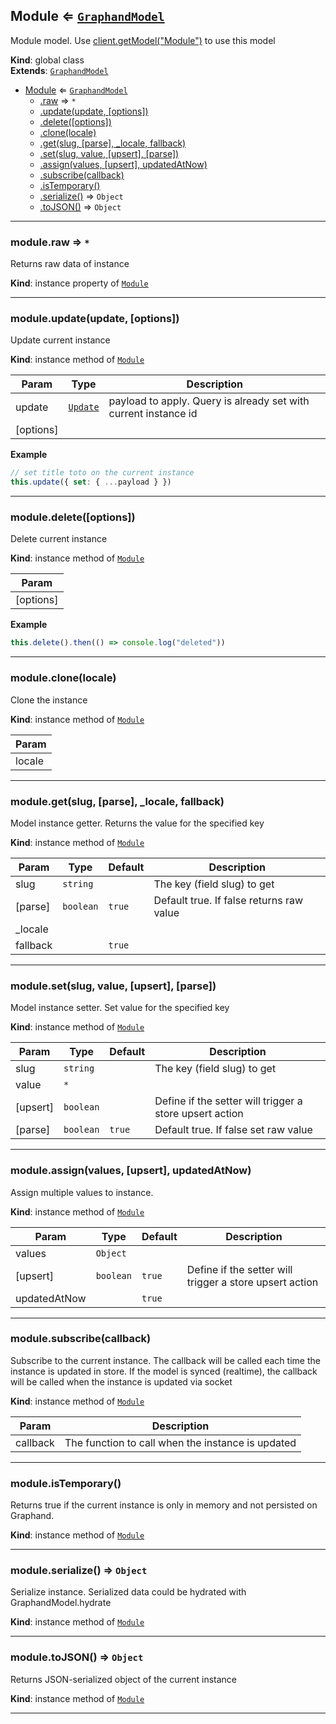 <a name="Module"></a>

## Module ⇐ [<code>GraphandModel</code>](GraphandModel.md#GraphandModel)
Module model. Use [client.getModel("Module")](Client.md#Client+getModel) to use this model

**Kind**: global class  
**Extends**: [<code>GraphandModel</code>](GraphandModel.md#GraphandModel)  

* [Module](Module.md#Module) ⇐ [<code>GraphandModel</code>](GraphandModel.md#GraphandModel)
    * [.raw](GraphandModel.md#GraphandModel+raw) ⇒ <code>\*</code>
    * [.update(update, [options])](GraphandModel.md#GraphandModel+update)
    * [.delete([options])](GraphandModel.md#GraphandModel+delete)
    * [.clone(locale)](GraphandModel.md#GraphandModel+clone)
    * [.get(slug, [parse], _locale, fallback)](GraphandModel.md#GraphandModel+get)
    * [.set(slug, value, [upsert], [parse])](GraphandModel.md#GraphandModel+set)
    * [.assign(values, [upsert], updatedAtNow)](GraphandModel.md#GraphandModel+assign)
    * [.subscribe(callback)](GraphandModel.md#GraphandModel+subscribe)
    * [.isTemporary()](GraphandModel.md#GraphandModel+isTemporary)
    * [.serialize()](GraphandModel.md#GraphandModel+serialize) ⇒ <code>Object</code>
    * [.toJSON()](GraphandModel.md#GraphandModel+toJSON) ⇒ <code>Object</code>


* * *

<a name="GraphandModel+raw"></a>

### module.raw ⇒ <code>\*</code>
Returns raw data of instance

**Kind**: instance property of [<code>Module</code>](Module.md#Module)  

* * *

<a name="GraphandModel+update"></a>

### module.update(update, [options])
Update current instance

**Kind**: instance method of [<code>Module</code>](Module.md#Module)  

| Param | Type | Description |
| --- | --- | --- |
| update | [<code>Update</code>](#Update) | payload to apply. Query is already set with current instance id |
| [options] |  |  |

**Example**  
```js
// set title toto on the current instance
this.update({ set: { ...payload } })
```

* * *

<a name="GraphandModel+delete"></a>

### module.delete([options])
Delete current instance

**Kind**: instance method of [<code>Module</code>](Module.md#Module)  

| Param |
| --- |
| [options] | 

**Example**  
```js
this.delete().then(() => console.log("deleted"))
```

* * *

<a name="GraphandModel+clone"></a>

### module.clone(locale)
Clone the instance

**Kind**: instance method of [<code>Module</code>](Module.md#Module)  

| Param |
| --- |
| locale | 


* * *

<a name="GraphandModel+get"></a>

### module.get(slug, [parse], _locale, fallback)
Model instance getter. Returns the value for the specified key

**Kind**: instance method of [<code>Module</code>](Module.md#Module)  

| Param | Type | Default | Description |
| --- | --- | --- | --- |
| slug | <code>string</code> |  | The key (field slug) to get |
| [parse] | <code>boolean</code> | <code>true</code> | Default true. If false returns raw value |
| _locale |  |  |  |
| fallback |  | <code>true</code> |  |


* * *

<a name="GraphandModel+set"></a>

### module.set(slug, value, [upsert], [parse])
Model instance setter. Set value for the specified key

**Kind**: instance method of [<code>Module</code>](Module.md#Module)  

| Param | Type | Default | Description |
| --- | --- | --- | --- |
| slug | <code>string</code> |  | The key (field slug) to get |
| value | <code>\*</code> |  |  |
| [upsert] | <code>boolean</code> |  | Define if the setter will trigger a store upsert action |
| [parse] | <code>boolean</code> | <code>true</code> | Default true. If false set raw value |


* * *

<a name="GraphandModel+assign"></a>

### module.assign(values, [upsert], updatedAtNow)
Assign multiple values to instance.

**Kind**: instance method of [<code>Module</code>](Module.md#Module)  

| Param | Type | Default | Description |
| --- | --- | --- | --- |
| values | <code>Object</code> |  |  |
| [upsert] | <code>boolean</code> | <code>true</code> | Define if the setter will trigger a store upsert action |
| updatedAtNow |  | <code>true</code> |  |


* * *

<a name="GraphandModel+subscribe"></a>

### module.subscribe(callback)
Subscribe to the current instance. The callback will be called each time the instance is updated in store.
If the model is synced (realtime), the callback will be called when the instance is updated via socket

**Kind**: instance method of [<code>Module</code>](Module.md#Module)  

| Param | Description |
| --- | --- |
| callback | The function to call when the instance is updated |


* * *

<a name="GraphandModel+isTemporary"></a>

### module.isTemporary()
Returns true if the current instance is only in memory and not persisted on Graphand.

**Kind**: instance method of [<code>Module</code>](Module.md#Module)  

* * *

<a name="GraphandModel+serialize"></a>

### module.serialize() ⇒ <code>Object</code>
Serialize instance. Serialized data could be hydrated with GraphandModel.hydrate

**Kind**: instance method of [<code>Module</code>](Module.md#Module)  

* * *

<a name="GraphandModel+toJSON"></a>

### module.toJSON() ⇒ <code>Object</code>
Returns JSON-serialized object of the current instance

**Kind**: instance method of [<code>Module</code>](Module.md#Module)  

* * *

